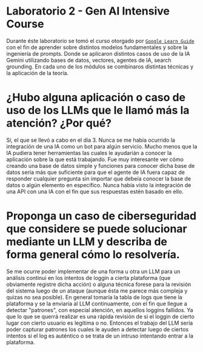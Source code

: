# Laboratorio 2 - Gen AI Intensive Course

Durante éste laboratorio se tomó el curso otorgado por [`Google Learn Guide`](https://www.kaggle.com/learn-guide/5-day-genai) con el fin de aprender sobre distintos modelos fundamentales y sobre la ingeniería de prompts. Donde se aplicaron distintos casos de uso de la IA Gemini utilizando bases de datos, vectores, agentes de IA, search grounding. En cada uno de los módulos se combinaros distintas técnicas y la aplicación de la teoría.

# ¿Hubo alguna aplicación o caso de uso de los LLMs que le llamó más la atención? ¿Por qué?

Sí, el que se llevó a cabo en el día 3. Nunca se me había ocurrido la integración de una IA como un bot para algún servicio. Mucho menos que la IA pudiera tener herramientas las cuales le ayudarián a conocer la aplicación sobre la que está trabajando. Fue muy interesante ver cómo creando una base de datos simple y funciones para conocer dicha base de datos sería más que suficiente para que el agente de IA fuera capaz de responder cualquier pregunta sin importar que debeía conocer la base de datos o algún elemento en específico. Nunca había visto la integración de una API con una IA con el fin que sus respuestas estén basado en ello.

# Proponga un caso de ciberseguridad que considere se puede solucionar mediante un LLM y describa de forma general cómo lo resolvería.

Se me ocurre poder implementar de una forma u otra un LLM para un análisis continui en los intentos de loggin a cierta plataforma (que obviamente registre dicha acción) o alguna técnica forese para la revisión del sistema luego de un ataque (aunque ésta me parece más compleja y quizas no sea posible).
En general tomaría la tabla de logs que tiene la plataforma y se la enviaría al LLM continuamente, con el fin que llegue a detectar "patrones", con especial atención, en aquellos loggins fallidos. Ya que lo que se querrá realizar es una rápida revisión de si el loggin de cierto lugar con cierto usuario es legítima o no. Entonces el trabajo del LLM sería poder capturar patrones los cuales le ayuden a detectar luego de ciertos intentos si el log es auténtico o se trata de un intruso intentando entrar a la plataforma.